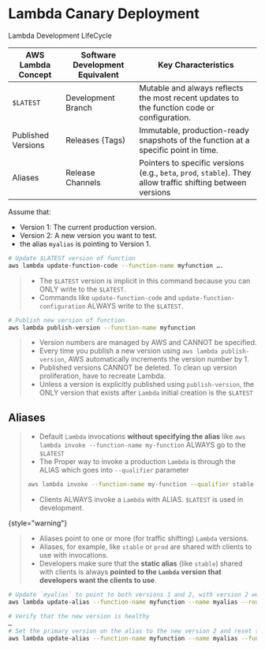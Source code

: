 # Lambda Canary Deployment

Lambda Development LifeCycle

| AWS Lambda Concept | Software Development Equivalent | Key Characteristics                                                                                          |
|--------------------|---------------------------------|--------------------------------------------------------------------------------------------------------------|
| `$LATEST`          | Development Branch              | Mutable and always reflects the most recent updates to the function code or configuration.                   |
| Published Versions | Releases (Tags)                 | Immutable, production-ready snapshots of the function at a specific point in time.                           |
| Aliases            | Release Channels                | Pointers to specific versions (e.g., `beta`, `prod`, `stable`). They allow traffic shifting between versions |

Assume that:
* Version 1: The current production version.
* Version 2: A new version you want to test.
* the alias `myalias` is pointing to Version 1.
```Bash
# Update $LATEST version of function
aws lambda update-function-code --function-name myfunction ….
```
> * The `$LATEST` version is implicit in this command because you can ONLY write to the `$LATEST`.
> * Commands like `update-function-code` and `update-function-configuration` ALWAYS write to the `$LATEST`.
```Bash
# Publish new version of function
aws lambda publish-version --function-name myfunction
```
> * Version numbers are managed by AWS and CANNOT be specified.
> * Every time you publish a new version using `aws lambda publish-version`, AWS automatically increments the version number by 1.
> * Published versions CANNOT be deleted. To clean up version proliferation, have to recreate Lambda.
> * Unless a version is explicitly published using `publish-version`, the ONLY version that exists after `Lambda` initial creation is the `$LATEST`

## Aliases
> * Default `Lambda` invocations **without specifying the alias** like `aws lambda invoke --function-name my-function` ALWAYS go to the `$LATEST`
> * The Proper way to invoke a production `Lambda` is through the ALIAS which goes into `--qualifier` parameter
> ```Bash
> aws lambda invoke --function-name my-function --qualifier stable
> ```
> * Clients ALWAYS invoke a `Lambda` with ALIAS. `$LATEST` is used in development.
>
{style="warning"}

> * Aliases point to one or more (for traffic shifting) `Lambda` versions.
> * Aliases, for example, like `stable` or `prod` are shared with clients to use with invocations.
> * Developers make sure that the **static alias** (like `stable`) shared with clients is always **pointed to the `Lambda` version that developers want the clients to use**.

```Bash
# Update `myalias` to point to both versions 1 and 2, with version 2 weighted at 5% (version 1 stays at 95% of traffic)
aws lambda update-alias --function-name myfunction --name myalias --routing-config '{"AdditionalVersionWeights" : {"2" : 0.05} }'
```

```Bash
# Verify that the new version is healthy
…
# Set the primary version on the alias to the new version 2 and reset the additional versions (100% weighted)
aws lambda update-alias --function-name myfunction --name myalias --function-version 2 --routing-config '{}'
```
